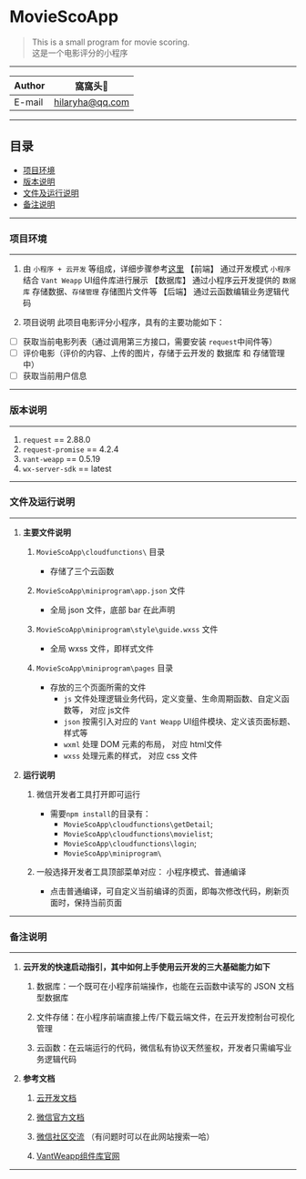 # MovieScoApp
> This is a small program for movie scoring.    
  这是一个电影评分的小程序

****
	
|Author|窩窩头:panda_face:|
|---|---
|E-mail|hilaryha@qq.com

****
## 目录
* [项目环境](#项目环境)
* [版本说明](#版本说明)
* [文件及运行说明](#文件及运行说明)
* [备注说明](#备注说明)

*****
### 项目环境
-----
1. 由 `小程序 + 云开发` 等组成，详细步骤参考[这里](https://blog.csdn.net/weixin_42512937/article/details/102818614 "微信小程序Demo之电影评分功能")
  【前端】   通过开发模式 `小程序` 结合 `Vant Weapp` UI组件库进行展示
  【数据库】 通过小程序云开发提供的 `数据库` 存储数据、`存储管理` 存储图片文件等
  【后端】   通过云函数编辑业务逻辑代码

2. 项目说明
  此项目电影评分小程序，具有的主要功能如下：  
  - [ ] 获取当前电影列表（通过调用第三方接口，需要安装 `request`中间件等）  
  - [ ] 评价电影（评价的内容、上传的图片，存储于云开发的 数据库 和 存储管理中）  
  - [ ] 获取当前用户信息  

*****
### 版本说明
-----
1. `request` == 2.88.0
2. `request-promise` == 4.2.4
3. `vant-weapp` == 0.5.19
4. `wx-server-sdk` == latest


*****
### 文件及运行说明
------
1. **主要文件说明**   
    1. `MovieScoApp\cloudfunctions\` 目录  
        * 存储了三个云函数

    2. `MovieScoApp\miniprogram\app.json` 文件   
        * 全局 json 文件，底部 bar 在此声明

    3. `MovieScoApp\miniprogram\style\guide.wxss` 文件
        * 全局 wxss 文件，即样式文件

    4. `MovieScoApp\miniprogram\pages` 目录 
        * 存放的三个页面所需的文件
            * `js` 文件处理逻辑业务代码，定义变量、生命周期函数、自定义函数等， 对应 js文件
            * `json` 按需引入对应的 `Vant Weapp` UI组件模块、定义该页面标题、样式等
            * `wxml` 处理 DOM 元素的布局， 对应 html文件
            * `wxss` 处理元素的样式， 对应 css 文件

2. **运行说明**
    1. 微信开发者工具打开即可运行
        *  需要`npm install`的目录有：
            *  `MovieScoApp\cloudfunctions\getDetail`;
            *   `MovieScoApp\cloudfunctions\movielist`;
            *   `MovieScoApp\cloudfunctions\login`;
            *   `MovieScoApp\miniprogram\`


    2. 一般选择开发者工具顶部菜单对应： 小程序模式、普通编译
        * 点击普通编译，可自定义当前编译的页面，即每次修改代码，刷新页面时，保持当前页面


*****
### 备注说明
-----
1. **云开发的快速启动指引，其中如何上手使用云开发的三大基础能力如下**  
    1. 数据库：一个既可在小程序前端操作，也能在云函数中读写的 JSON 文档型数据库
    
    2. 文件存储：在小程序前端直接上传/下载云端文件，在云开发控制台可视化管理

    3. 云函数：在云端运行的代码，微信私有协议天然鉴权，开发者只需编写业务逻辑代码

2. **参考文档**  
    1. [云开发文档](https://developers.weixin.qq.com/miniprogram/dev/wxcloud/basis/getting-started.html)

    2. [微信官方文档](https://developers.weixin.qq.com/miniprogram/dev/framework/)

    3. [微信社区交流](https://developers.weixin.qq.com/community/develop/mixflow) （有问题时可以在此网站搜索一哈）

    4. [VantWeapp组件库官网](https://youzan.github.io/vant-weapp/#/intro)
******

